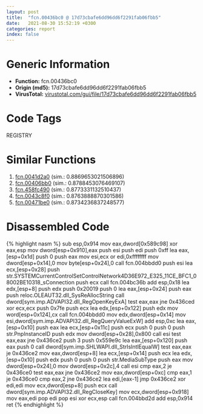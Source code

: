 ```yaml
---
layout: post
title:  "fcn.00436bc0 @ 17d73cbafe6dd96dd6f2291fab06fbb5"
date:   2021-08-30 15:52:19 +0300
categories: report
index: false
---
```


# Generic Information
- **Function:** fcn.00436bc0
- **Origin (md5):** 17d73cbafe6dd96dd6f2291fab06fbb5
- **VirusTotal:** [virustotal.com/gui/file/17d73cbafe6dd96dd6f2291fab06fbb5][virustotal_ref]

# Code Tags
<span class="tag" id="REGISTRY">REGISTRY</span>


# Similar Functions

1. [fcn.0041d2a0][similar_1_ref] (sim.: 0.8869653021506896)
2. [fcn.00406bb0][similar_2_ref] (sim.: 0.8788453076469107)
3. [fcn.458fc490][similar_3_ref] (sim.: 0.8773331132510437)
4. [fcn.0043c8f0][similar_4_ref] (sim.: 0.8763888870301586)
5. [fcn.00471be0][similar_5_ref] (sim.: 0.8734236837248577)


# Disassembled Code

{% highlight nasm %}
sub esp,0x914
mov eax,dword[0x589c98]
xor eax,esp
mov dword[esp+0x910],eax
push esi
push edi
push 0xff
lea eax,[esp+0x1d]
push 0
push eax
mov esi,ecx
or edi,0xffffffff
mov dword[esp+0x14],0
mov byte[esp+0x24],0
call fcn.004bbdd0
push esi
lea ecx,[esp+0x28]
push str.SYSTEMCurrentControlSetControlNetwork4D36E972_E325_11CE_BFC1_08002BE10318_sConnection
push ecx
call fcn.004bc36b
add esp,0x18
lea edx,[esp+8]
push edx
push 0x20019
push 0
lea eax,[esp+0x24]
push eax
push reloc.OLEAUT32.dll_SysReAllocString
call dword[sym.imp.ADVAPI32.dll_RegOpenKeyExA]
test eax,eax
jne 0x436ced
xor ecx,ecx
push 0x7fe
push ecx
lea edx,[esp+0x122]
push edx
mov word[esp+0x124],cx
call fcn.004bbdd0
mov edx,dword[esp+0x14]
mov esi,dword[sym.imp.ADVAPI32.dll_RegQueryValueExW]
add esp,0xc
lea eax,[esp+0x10]
push eax
lea ecx,[esp+0x11c]
push ecx
push 0
push 0
push str.PnpInstanceID
push edx
mov dword[esp+0x28],0x800
call esi
test eax,eax
jne 0x436ce2
push 3
push 0x559e9c
lea eax,[esp+0x120]
push eax
push 0
call dword[sym.imp.SHLWAPI.dll_StrIsIntlEqualW]
test eax,eax
je 0x436ce2
mov eax,dword[esp+8]
lea ecx,[esp+0x14]
push ecx
lea edx,[esp+0x10]
push edx
push 0
push 0
push str.MediaSubType
push eax
mov dword[esp+0x24],0
mov dword[esp+0x2c],4
call esi
cmp eax,2
je 0x436ce0
test eax,eax
jne 0x436ce2
mov eax,dword[esp+0xc]
cmp eax,1
je 0x436ce0
cmp eax,2
jne 0x436ce2
lea edi,[eax-1]
jmp 0x436ce2
xor edi,edi
mov ecx,dword[esp+8]
push ecx
call dword[sym.imp.ADVAPI32.dll_RegCloseKey]
mov ecx,dword[esp+0x918]
mov eax,edi
pop edi
pop esi
xor ecx,esp
call fcn.004bbd2d
add esp,0x914
ret 
{% endhighlight %}


[similar_1_ref]: /report/fcn.0041d2a0@be7fba7cc724acf4ae2900d99e0fc9c3
[similar_2_ref]: /report/fcn.00406bb0@0aa2d73a5300dff2412388945614b507
[similar_3_ref]: /report/fcn.458fc490@284c9c9722cef7520dddfe58806fd72f
[similar_4_ref]: /report/fcn.0043c8f0@17d73cbafe6dd96dd6f2291fab06fbb5
[similar_5_ref]: /report/fcn.00471be0@289859175c221b107317af7727d26c17
[virustotal_ref]: https://www.virustotal.com/gui/file/17d73cbafe6dd96dd6f2291fab06fbb5